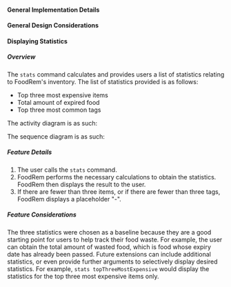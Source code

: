 <!-- markdownlint-disable-file first-line-h1 -->

#### General Implementation Details
<!-- TODO: ADD ITEM CLASS DIAGRAM -->

#### General Design Considerations

#### Displaying Statistics

##### Overview

The `stats` command calculates and provides users a list of statistics relating to FoodRem's inventory. The list of statistics provided is as follows:
* Top three most expensive items
* Total amount of expired food
* Top three most common tags

The activity diagram is as such:

<!-- TODO: ACTIVITY DIAGRAM -->

The sequence diagram is as such:

<!-- TODO: SEQUENCE DIAGRAM -->

##### Feature Details
1. The user calls the `stats` command.
2. FoodRem performs the necessary calculations to obtain the statistics. FoodRem then displays the result to the user.
3. If there are fewer than three items, or if there are fewer than three tags, FoodRem displays a placeholder "-".


##### Feature Considerations
The three statistics were chosen as a baseline because they are a good starting point for users to help track their food waste. For example, the user can obtain the total amount of wasted food, which is food whose expiry date has already been passed. Future extensions can include additional statistics, or even provide further arguments to selectively display desired statistics. For example, `stats topThreeMostExpensive` would display the statistics for the top three most expensive items only.
